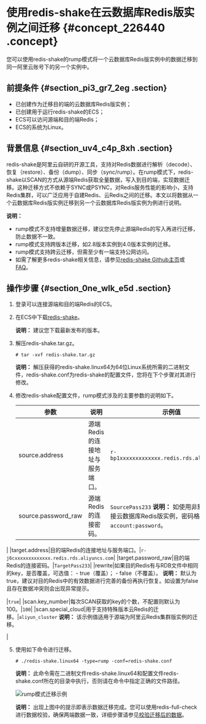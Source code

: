 # 使用redis-shake在云数据库Redis版实例之间迁移 {#concept_226440 .concept}

您可以使用redis-shake的rump模式将一个云数据库Redis版实例中的数据迁移到同一阿里云账号下的另一个实例中。

## 前提条件 {#section_pi3_gr7_2eg .section}

-   已创建作为迁移目的端的云数据库Redis版实例；
-   已创建用于运行redis-shake的ECS；
-   ECS可以访问源端和目的端Redis；
-   ECS的系统为Linux。

## 背景信息 {#section_uv4_c4p_8xh .section}

redis-shake是阿里云自研的开源工具，支持对Redis数据进行解析（decode）、恢复（restore）、备份（dump）、同步（sync/rump）。在rump模式下，redis-shake以SCAN的方式从源端Redis获取全量数据，写入到目的端，实现数据迁移。这种迁移方式不依赖于SYNC或PSYNC，对Redis服务性能的影响小，支持Redis集群，可以广泛应用于自建Redis、云Redis之间的迁移。本文以将数据从一个云数据库Redis版实例迁移到另一个云数据库Redis版实例为例进行说明。

**说明：** 

-   rump模式不支持增量数据迁移，建议您先停止源端Redis的写入再进行迁移，防止数据不一致。
-   rump模式支持跨版本迁移，如2.8版本实例到4.0版本实例的迁移。
-   rump模式支持跨云迁移，但需至少有一端支持公网访问。
-   如需了解更多redis-shake相关信息，请参见[redis-shake Github主页](https://github.com/aliyun/redis-shake)或[FAQ](https://github.com/alibaba/RedisShake/wiki/%E7%AC%AC%E4%B8%80%E6%AC%A1%E4%BD%BF%E7%94%A8%EF%BC%8C%E5%A6%82%E4%BD%95%E8%BF%9B%E8%A1%8C%E9%85%8D%E7%BD%AE%EF%BC%9F)。

## 操作步骤 {#section_0ne_wlk_e5d .section}

1.  登录可以连接源端和目的端Redis的ECS。
2.  在ECS中下载[redis-shake](https://github.com/alibaba/RedisShake/releases)。

    **说明：** 建议您下载最新发布的版本。

3.  解压redis-shake.tar.gz。

    ``` {#codeblock_os5_5t1_5yd}
    # tar -xvf redis-shake.tar.gz
    ```

    **说明：** 解压获得的redis-shake.linux64为64位Linux系统所需的二进制文件，redis-shake.conf为redis-shake的配置文件，您将在下个步骤对其进行修改。

4.  修改redis-shake配置文件，rump模式涉及的主要参数的说明如下。

    |参数|说明|示例值|
    |--|--|---|
    |source.address|源端Redis的连接地址与服务端口。|`r-bp1xxxxxxxxxxxxx.redis.rds.aliyuncs.com`|
    |source.password\_raw|源端Redis的连接密码。|`SourcePass233` **说明：** 如使用非默认账号连接云数据库Redis版实例，密码格式为`account:password`。

 |
    |target.address|目的端Redis的连接地址与服务端口。|`r-j6cxxxxxxxxxxxxx.redis.rds.aliyuncs.com`|
    |target.password\_raw|目的端Redis的连接密码。|`TargetPass233`|
    |rewrite|如果目的Redis有与RDB文件中相同的key，是否覆盖，可选值：     -   true（覆盖）；
    -   false（不覆盖）。
 **说明：** 默认为true，建议对目的Redis中的有效数据进行完善的备份再执行恢复。如设置为false且存在数据冲突则会出现异常提示。

 |`true`|
    |scan.key\_number|每次SCAN获取的key的个数，不配置则默认为100。|`100`|
    |scan.special\_cloud|用于支持特殊版本云Redis的迁移。|`aliyun_cluster` **说明：** 该示例值适用于源端为阿里云Redis集群版实例的迁移。

 |

5.  使用如下命令进行迁移。

    ```
    # ./redis-shake.linux64 -type=rump -conf=redis-shake.conf
    ```

    **说明：** 此命令需在二进制文件redis-shake.linux64和配置文件redis-shake.conf所在的目录中执行，否则请在命令中指定正确的文件路径。

    ![](images/46084_zh-CN.png "rump模式迁移示例")

    **说明：** 出现上图中的提示即表示数据迁移完成。您可以使用redis-full-check进行数据校验，确保两端数据一致，详细步骤请参见[校验迁移后的数据](cn.zh-CN/用户指南/迁移数据/校验迁移后的数据.md#)。


